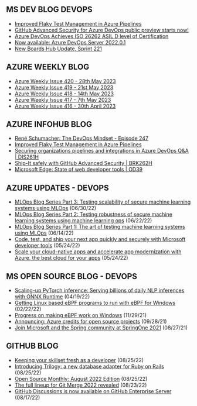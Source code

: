 ## MS DEV BLOG DEVOPS 

<!-- DEVBLOGDEVOPS:START -->
- [Improved Flaky Test Management in Azure Pipelines](https://devblogs.microsoft.com/devops/improved-flaky-test-management-in-azure-pipelines/)
- [GitHub Advanced Security for Azure DevOps public preview starts now!](https://devblogs.microsoft.com/devops/github-advanced-security-for-azure-devops-public-preview-starts-now/)
- [Azure DevOps Achieves ISO 26262 ASIL D level of Certification](https://devblogs.microsoft.com/devops/azure-devops-achieves-iso-26262-asil-d-level-of-certification/)
- [Now available: Azure DevOps Server 2022.0.1](https://devblogs.microsoft.com/devops/now-available-azure-devops-server-2022-0-1/)
- [New Boards Hub Update, Sprint 221](https://devblogs.microsoft.com/devops/new-boards-hub-update-sprint-221/)
<!-- DEVBLOGDEVOPS:END -->


## AZURE WEEKLY BLOG

<!-- AZUREWEEKLY:START -->
- [Azure Weekly Issue 420 - 28th May 2023](https://azureweekly.info/issue-420.html)
- [Azure Weekly Issue 419 - 21st May 2023](https://azureweekly.info/issue-419.html)
- [Azure Weekly Issue 418 - 14th May 2023](https://azureweekly.info/issue-418.html)
- [Azure Weekly Issue 417 - 7th May 2023](https://azureweekly.info/issue-417.html)
- [Azure Weekly Issue 416 - 30th April 2023](https://azureweekly.info/issue-416.html)
<!-- AZUREWEEKLY:END -->

## AZURE INFOHUB BLOG 

<!-- AZUREINFOHUB:START -->
- [René Schumacher: The DevOps Mindset - Episode 247](http://feed.azuredevops.show/ren-schumacher-the-devops-mindset-episode-247)
- [Improved Flaky Test Management in Azure Pipelines](https://devblogs.microsoft.com/devops/improved-flaky-test-management-in-azure-pipelines/)
- [Securing organizations pipelines and integrations in Azure DevOps Q&amp;A | DIS261H](https://www.youtube.com/watch?v=ByIgEdK69po)
- [Ship-It safely with GitHub Advanced Security | BRK262H](https://www.youtube.com/watch?v=zCKZMilzWUk)
- [Microsoft Edge: State of web developer tools | OD39](https://www.youtube.com/watch?v=gLSEZ4QRMlY)
<!-- AZUREINFOHUB:END -->


## AZURE UPDATES - DEVOPS 

<!-- AZUREUPDATES:START -->

 - [MLOps Blog Series Part 3: Testing scalability of secure machine learning systems using MLOps](https://azure.microsoft.com/blog/mlops-blog-series-part-3-testing-scalability-of-secure-machine-learning-systems-using-mlops/) (06/30/22)
 - [MLOps Blog Series Part 2: Testing robustness of secure machine learning systems using machine learning ops](https://azure.microsoft.com/blog/mlops-blog-series-part-2-testing-robustness-of-secure-machine-learning-systems-using-machine-learning-ops/) (06/22/22)
 - [MLOps Blog Series Part 1: The art of testing machine learning systems using MLOps](https://azure.microsoft.com/blog/mlops-blog-series-part-1-the-art-of-testing-machine-learning-systems-using-mlops/) (06/14/22)
 - [Code, test, and ship your next app quickly and securely with Microsoft developer tools](https://azure.microsoft.com/blog/code-test-and-ship-your-next-app-quickly-and-securely-with-microsoft-developer-tools/) (05/24/22)
 - [Scale your cloud-native apps and accelerate app modernization with Azure, the best cloud for your apps](https://azure.microsoft.com/blog/scale-your-cloudnative-apps-and-accelerate-app-modernization-with-azure-the-best-cloud-for-your-apps/) (05/24/22)
<!-- AZUREUPDATES:END -->


## MS OPEN SOURCE BLOG - DEVOPS 

<!-- MSOPENSOURCEBLOG:START -->

 - [Scaling-up PyTorch inference: Serving billions of daily NLP inferences with ONNX Runtime](https://cloudblogs.microsoft.com/opensource/2022/04/19/scaling-up-pytorch-inference-serving-billions-of-daily-nlp-inferences-with-onnx-runtime/) (04/19/22)
 - [Getting Linux based eBPF programs to run with eBPF for Windows](https://cloudblogs.microsoft.com/opensource/2022/02/22/getting-linux-based-ebpf-programs-to-run-with-ebpf-for-windows/) (02/22/22)
 - [Progress on making eBPF work on Windows](https://cloudblogs.microsoft.com/opensource/2021/11/29/progress-on-making-ebpf-work-on-windows/) (11/29/21)
 - [Announcing: Azure credits for open source projects](https://cloudblogs.microsoft.com/opensource/2021/09/28/announcing-azure-credits-for-open-source-projects/) (09/28/21)
 - [Join Microsoft and the Spring community at SpringOne 2021](https://cloudblogs.microsoft.com/opensource/2021/08/27/join-microsoft-and-the-spring-community-at-springone-2021/) (08/27/21)
<!-- MSOPENSOURCEBLOG:END -->


## GITHUB BLOG


<!-- GITHUB:START -->

 - [Keeping your skillset fresh as a developer](https://github.blog/2022-08-25-keeping-your-skillset-fresh-as-a-developer/) (08/25/22)
 - [Introducing Trilogy: a new database adapter for Ruby on Rails](https://github.blog/2022-08-25-introducing-trilogy-a-new-database-adapter-for-ruby-on-rails/) (08/25/22)
 - [Open Source Monthly: August 2022 Edition](https://github.blog/2022-08-25-open-source-monthly-august-2022-edition/) (08/25/22)
 - [The full lineup for Git Merge 2022 revealed](https://github.blog/2022-08-23-the-full-lineup-for-git-merge-2022-revealed/) (08/23/22)
 - [GitHub Discussions is now available on GitHub Enterprise Server](https://github.blog/2022-08-17-github-discussions-is-now-available-on-github-enterprise-server/) (08/17/22)
<!-- GITHUB:END -->
